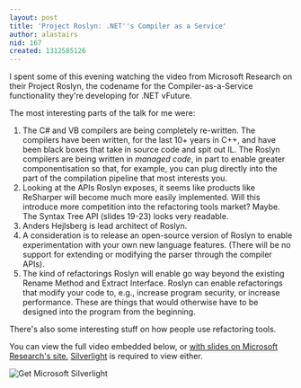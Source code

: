 ```yaml
---
layout: post
title: 'Project Roslyn: .NET''s Compiler as a Service'
author: alastairs
nid: 167
created: 1312585126
---
```

I spent some of this evening watching the video from Microsoft Research on their Project Roslyn, the codename for the Compiler-as-a-Service functionality they're developing for .NET vFuture.  
<!--break-->
The most interesting parts of the talk for me were:

1. The C# and VB compilers are being completely re-written.  The compilers have been written, for the last 10+ years in C++, and have been black boxes that take in source code and spit out IL.  The Roslyn compilers are being written in *managed code*, in part to enable greater componentisation so that, for example, you can plug directly into the part of the compilation pipeline that most interests you.  
2. Looking at the APIs Roslyn exposes, it seems like products like ReSharper will become much more easily implemented.  Will this introduce more competition into the refactoring tools market?  Maybe.  The Syntax Tree API (slides 19-23) looks very readable.
3. Anders Hejlsberg is lead architect of Roslyn.
4. A consideration is to release an open-source version of Roslyn to enable experimentation with your own new language features.  (There will be no support for extending or modifying the parser through the compiler APIs).
5. The kind of refactorings Roslyn will enable go way beyond the existing Rename Method and Extract Interface. Roslyn can enable refactorings that modify your code to, e.g., increase program security, or increase performance. These are things that would otherwise have to be designed into the program from the beginning.  

There's also some interesting stuff on how people use refactoring tools.  

You can view the full video embedded below, or [with slides on Microsoft Research's site.](http://research.microsoft.com/apps/video/default.aspx?id=152281)  [Silverlight](http://www.microsoft.com/getsilverlight/get-started/install/default.aspx?reason=unsupportedbrowser#) is required to view either.

<object data="data:application/x-silverlight-2," type="application/x-silverlight-2" width="320" height="246"><param name="source" value="http://research.microsoft.com/apps/video/ClientBin/EmbeddedPlayer.xap"/><param name="enableHtmlAccess" value="true" /><param name="initParams" value="id=152281,start=0,end=4551" /><param name="background" value="white" /><param name="minRuntimeVersion" value="3.0.40818.0" /><param name="autoUpgrade" value="true" /><a href="http://go.microsoft.com/fwlink/?LinkID=149156&v=3.0.40818.0" style="text-decoration:none"><img src="http://go.microsoft.com/fwlink/?LinkId=108181" alt="Get Microsoft Silverlight" style="border-style:none"/></a></object>
